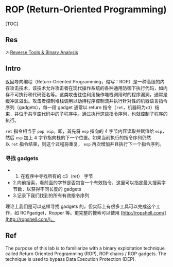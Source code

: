 # ROP (Return-Oriented Programming)

[TOC]



## Res
↗ [Reverse Tools & Binary Analysis](../../../../../☠️%20Kill%20Chain/Reverse%20Tools%20&%20Binary%20Analysis/Reverse%20Tools%20&%20Binary%20Analysis.md)



## Intro
返回导向编程（Return-Oriented Programming，缩写：ROP）是一种高级的内存攻击技术，该技术允许攻击者在现代操作系统的各种通用防御下执行代码，如内存不可执行和代码签名等。这类攻击往往利用操作堆栈调用时的程序漏洞，通常是缓冲区溢出。攻击者控制堆栈调用以劫持程序控制流并执行针对性的机器语言指令序列（gadgets），每一段 gadget 通常以 return 指令（`ret`，机器码为`c3`）结束，并位于共享库代码中的子程序中。通过执行这些指令序列，也就控制了程序的执行。

`ret` 指令相当于 `pop eip`。即，首先将 `esp` 指向的 4 字节内容读取并赋值给 `eip`，然后 `esp` 加上 4 字节指向栈的下一个位置。如果当前执行的指令序列仍然以 `ret` 指令结束，则这个过程将重复， `esp` 再次增加并且执行下一个指令序列。


### 寻找 gadgets
- 1. 在程序中寻找所有的 c3（ret） 字节
- 2.向前搜索，看前面的字节是否包含一个有效指令，这里可以指定最大搜索字节数，以获得不同长度的 gadgets
- 3.记录下我们找到的所有有效指令序列

理论上我们是可以这样寻找 gadgets 的，但实际上有很多工具可以完成这个工作，如 ROPgadget，Ropper 等。更完整的搜索可以使用 [http://ropshell.com/](http://ropshell.com/)。



## Ref
[👍 ROP Chaining: Return Oriented Programming]: https://www.ired.team/offensive-security/code-injection-process-injection/binary-exploitation/rop-chaining-return-oriented-programming

The purpose of this lab is to familiarize with a binary exploitation technique called Return Oriented Programming (ROP), ROP chains / ROP gadgets. The technique is used to bypass Data Execution Protection (DEP).
